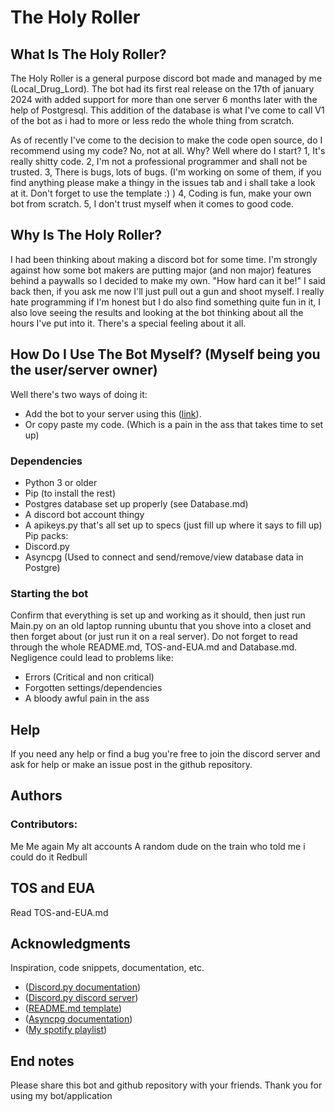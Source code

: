 # The Holy Roller

## What Is The Holy Roller?

The Holy Roller is a general purpose discord bot made and managed by me (Local_Drug_Lord). The bot had its first real release on the 17th of january 2024 with added support for more than one server 6 months later with the help of Postgresql. This addition of the database is what I've come to call V1 of the bot as i had to more or less redo the whole thing from scratch. 

As of recently I've come to the decision to make the code open source, do I recommend using my code? No, not at all. Why? Well where do I start?
1, It's really shitty code.
2, I'm not a professional programmer and shall not be trusted.
3, There is bugs, lots of bugs. (I'm working on some of them, if you find anything please make a thingy in the issues tab and i shall take a look at it. Don't forget to use the template :) )
4, Coding is fun, make your own bot from scratch.
5, I don't trust myself when it comes to good code.

## Why Is The Holy Roller?

I had been thinking about making a discord bot for some time. I'm strongly against how some bot makers are putting major (and non major) features behind a paywalls so I decided to make my own. "How hard can it be!" I said back then, if you ask me now I'll just pull out a gun and shoot myself. I really hate programming if I'm honest but I do also find something quite fun in it, I also love seeing the results and looking at the bot thinking about all the hours I've put into it. There's a special feeling about it all.

## How Do I Use The Bot Myself? (Myself being you the user/server owner)

Well there's two ways of doing it:
- Add the bot to your server using this ([link](https://discord.com/oauth2/authorize?client_id=1197233793640177726)).
- Or copy paste my code. (Which is a pain in the ass that takes time to set up)

### Dependencies

* Python 3 or older
* Pip (to install the rest)
* Postgres database set up properly (see Database.md)
* A discord bot account thingy
* A apikeys.py that's all set up to specs (just fill up where it says to fill up)
Pip packs:
* Discord.py
* Asyncpg (Used to connect and send/remove/view database data in Postgre)

### Starting the bot

Confirm that everything is set up and working as it should, then just run Main.py on an old laptop running ubuntu that you shove into a closet and then forget about (or just run it on a real server).
Do not forget to read through the whole README.md, TOS-and-EUA.md and Database.md. Negligence could lead to problems like:
- Errors (Critical and non critical)
- Forgotten settings/dependencies
- A bloody awful pain in the ass

## Help

If you need any help or find a bug you're free to join the discord server and ask for help or make an issue post in the github repository.

## Authors

### Contributors:

Me
Me again
My alt accounts
A random dude on the train who told me i could do it
Redbull

## TOS and EUA

Read TOS-and-EUA.md

## Acknowledgments

Inspiration, code snippets, documentation, etc.
* ([Discord.py documentation](https://discordpy.readthedocs.io/en/stable/index.html))
* ([Discord.py discord server](https://discord.com/invite/r3sSKJJ))
* ([README.md template](https://gist.github.com/DomPizzie/7a5ff55ffa9081f2de27c315f5018afc))
* ([Asyncpg documentation](https://magicstack.github.io/asyncpg/current/))
* ([My spotify playlist](https://open.spotify.com/playlist/4ucmV3XcBeyBmecSm0WXCT?si=ec23a89b06944007))

## End notes

Please share this bot and github repository with your friends.
Thank you for using my bot/application